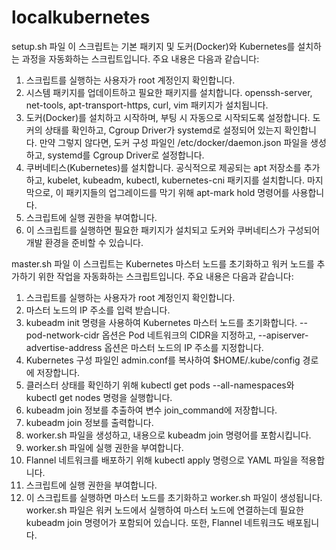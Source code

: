 # localkubernetes

setup.sh 파일
이 스크립트는 기본 패키지 및 도커(Docker)와 Kubernetes를 설치하는 과정을 자동화하는 스크립트입니다. 주요 내용은 다음과 같습니다:

1. 스크립트를 실행하는 사용자가 root 계정인지 확인합니다.
2. 시스템 패키지를 업데이트하고 필요한 패키지를 설치합니다. openssh-server, net-tools, apt-transport-https, curl, vim 패키지가 설치됩니다.
3. 도커(Docker)를 설치하고 시작하며, 부팅 시 자동으로 시작되도록 설정합니다. 도커의 상태를 확인하고, Cgroup Driver가 systemd로 설정되어 있는지 확인합니다. 만약 그렇지 않다면, 도커 구성 파일인 /etc/docker/daemon.json 파일을 생성하고, systemd를 Cgroup Driver로 설정합니다.
4. 쿠버네티스(Kubernetes)를 설치합니다. 공식적으로 제공되는 apt 저장소를 추가하고, kubelet, kubeadm, kubectl, kubernetes-cni 패키지를 설치합니다. 마지막으로, 이 패키지들의 업그레이드를 막기 위해 apt-mark hold 명령어를 사용합니다.
5. 스크립트에 실행 권한을 부여합니다.
6. 이 스크립트를 실행하면 필요한 패키지가 설치되고 도커와 쿠버네티스가 구성되어 개발 환경을 준비할 수 있습니다.

master.sh 파일
이 스크립트는 Kubernetes 마스터 노드를 초기화하고 워커 노드를 추가하기 위한 작업을 자동화하는 스크립트입니다. 주요 내용은 다음과 같습니다:

1. 스크립트를 실행하는 사용자가 root 계정인지 확인합니다.
2. 마스터 노드의 IP 주소를 입력 받습니다.
3. kubeadm init 명령을 사용하여 Kubernetes 마스터 노드를 초기화합니다. --pod-network-cidr 옵션은 Pod 네트워크의 CIDR을 지정하고, --apiserver-advertise-address 옵션은 마스터 노드의 IP 주소를 지정합니다.
4. Kubernetes 구성 파일인 admin.conf를 복사하여 $HOME/.kube/config 경로에 저장합니다.
5. 클러스터 상태를 확인하기 위해 kubectl get pods --all-namespaces와 kubectl get nodes 명령을 실행합니다.
6. kubeadm join 정보를 추출하여 변수 join_command에 저장합니다.
7. kubeadm join 정보를 출력합니다.
8. worker.sh 파일을 생성하고, 내용으로 kubeadm join 명령어를 포함시킵니다.
9. worker.sh 파일에 실행 권한을 부여합니다.
10. Flannel 네트워크를 배포하기 위해 kubectl apply 명령으로 YAML 파일을 적용합니다.
11. 스크립트에 실행 권한을 부여합니다.
12. 이 스크립트를 실행하면 마스터 노드를 초기화하고 worker.sh 파일이 생성됩니다. worker.sh 파일은 워커 노드에서 실행하여 마스터 노드에 연결하는데 필요한 kubeadm join 명령어가 포함되어 있습니다. 또한, Flannel 네트워크도 배포됩니다.
